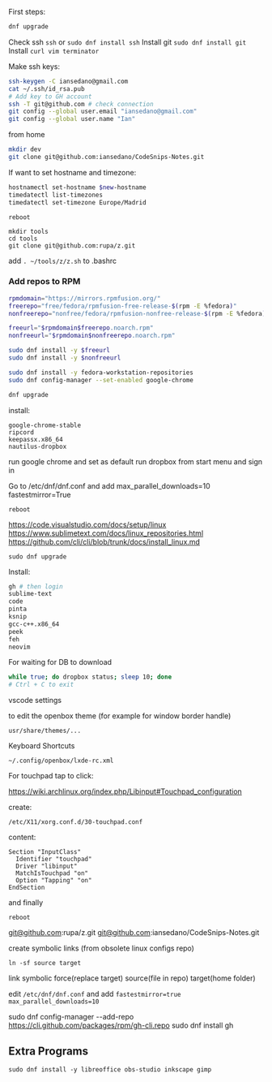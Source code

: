 First steps:

```bash
dnf upgrade
```

Check ssh `ssh` or `sudo dnf install ssh`
Install git `sudo dnf install git`
Install `curl vim terminator`

Make ssh keys:

```bash
ssh-keygen -C iansedano@gmail.com
cat ~/.ssh/id_rsa.pub
# Add key to GH account
ssh -T git@github.com # check connection
git config --global user.email "iansedano@gmail.com"
git config --global user.name "Ian"
```

from home

```bash
mkdir dev
git clone git@github.com:iansedano/CodeSnips-Notes.git
```

If want to set hostname and timezone:

```bash
hostnamectl set-hostname $new-hostname
timedatectl list-timezones
timedatectl set-timezone Europe/Madrid
```

`reboot`

```
mkdir tools
cd tools
git clone git@github.com:rupa/z.git
```

add `. ~/tools/z/z.sh` to .bashrc

### Add repos to RPM

```bash
rpmdomain="https://mirrors.rpmfusion.org/"
freerepo="free/fedora/rpmfusion-free-release-$(rpm -E %fedora)"
nonfreerepo="nonfree/fedora/rpmfusion-nonfree-release-$(rpm -E %fedora)"

freeurl="$rpmdomain$freerepo.noarch.rpm"
nonfreeurl="$rpmdomain$nonfreerepo.noarch.rpm"

sudo dnf install -y $freeurl
sudo dnf install -y $nonfreeurl

sudo dnf install -y fedora-workstation-repositories
sudo dnf config-manager --set-enabled google-chrome

dnf upgrade
```

install:

```
google-chrome-stable
ripcord
keepassx.x86_64
nautilus-dropbox
```

run google chrome and set as default
run dropbox from start menu and sign in

Go to /etc/dnf/dnf.conf and add
max_parallel_downloads=10
fastestmirror=True
  

```
reboot
```

https://code.visualstudio.com/docs/setup/linux
https://www.sublimetext.com/docs/linux_repositories.html
https://github.com/cli/cli/blob/trunk/docs/install_linux.md

```
sudo dnf upgrade
```

Install:

```bash
gh # then login
sublime-text
code
pinta
ksnip
gcc-c++.x86_64
peek
feh
neovim
```

For waiting for DB to download

```bash
while true; do dropbox status; sleep 10; done
# Ctrl + C to exit
```

vscode settings

to edit the openbox theme (for example for window border handle)

```
usr/share/themes/...
```

Keyboard Shortcuts

```
~/.config/openbox/lxde-rc.xml
```


For touchpad tap to click:
  
https://wiki.archlinux.org/index.php/Libinput#Touchpad_configuration

create:  

    /etc/X11/xorg.conf.d/30-touchpad.conf  

content:  

    Section "InputClass"   
      Identifier "touchpad"  
      Driver "libinput"  
      MatchIsTouchpad "on"  
      Option "Tapping" "on"  
    EndSection

and finally  

    reboot


git@github.com:rupa/z.git
git@github.com:iansedano/CodeSnips-Notes.git


create symbolic links (from obsolete linux configs repo)
```
ln -sf source target
```
link symbolic force(replace target) source(file in repo) target(home folder)


edit `/etc/dnf/dnf.conf` and add `fastestmirror=true` `max_parallel_downloads=10`


sudo dnf config-manager --add-repo https://cli.github.com/packages/rpm/gh-cli.repo
sudo dnf install gh

## Extra Programs

```shell
sudo dnf install -y libreoffice obs-studio inkscape gimp 

```